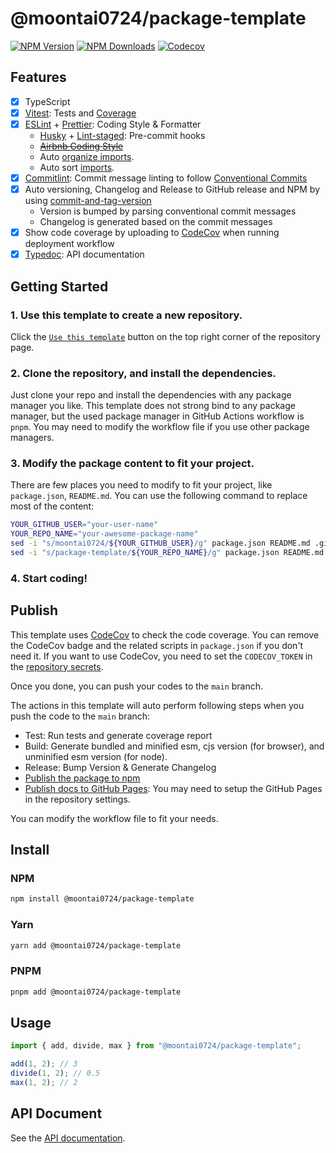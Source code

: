 # @moontai0724/package-template

[![NPM Version](https://img.shields.io/npm/v/@moontai0724/package-template)](https://www.npmjs.com/package/@moontai0724/package-template)
[![NPM Downloads](https://img.shields.io/npm/d18m/@moontai0724/package-template)](https://www.npmjs.com/package/@moontai0724/package-template)
[![Codecov](https://codecov.io/gh/moontai0724/package-template/graph/badge.svg)](https://codecov.io/gh/moontai0724/package-template)

## Features

- [x] TypeScript
- [x] [Vitest](https://github.com/vitest-dev/vitest): Tests and [Coverage](https://github.com/vitest-dev/vitest/tree/main/packages/coverage-v8)
- [x] [ESLint](https://eslint.org) + [Prettier](https://prettier.io): Coding Style & Formatter
  - [Husky](https://github.com/typicode/husky) + [Lint-staged](https://github.com/okonet/lint-staged): Pre-commit hooks
  - ~~[Airbnb Coding Style](https://github.com/airbnb/javascript)~~
  - Auto [organize imports](https://github.com/un-js/eslint-plugin-import-x).
  - Auto sort [imports](https://github.com/lydell/eslint-plugin-simple-import-sort).
- [x] [Commitlint](https://github.com/conventional-changelog/commitlint): Commit message linting to follow [Conventional Commits](https://www.conventionalcommits.org)
- [x] Auto versioning, Changelog and Release to GitHub release and NPM by using [commit-and-tag-version](https://github.com/absolute-version/commit-and-tag-version)
  - Version is bumped by parsing conventional commit messages
  - Changelog is generated based on the commit messages
- [x] Show code coverage by uploading to [CodeCov](https://codecov.io) when running deployment workflow
- [x] [Typedoc](https://github.com/TypeStrong/typedoc): API documentation

## Getting Started

### 1. Use this template to create a new repository.

Click the [`Use this template`](https://github.com/new?template_name=package-template&template_owner=moontai0724) button on the top right corner of the repository page.

### 2. Clone the repository, and install the dependencies.

Just clone your repo and install the dependencies with any package manager you like. This template does not strong bind to any package manager, but the used package manager in GitHub Actions workflow is `pnpm`. You may need to modify the workflow file if you use other package managers.

### 3. Modify the package content to fit your project.

There are few places you need to modify to fit your project, like `package.json`, `README.md`. You can use the following command to replace most of the content:

```bash
YOUR_GITHUB_USER="your-user-name"
YOUR_REPO_NAME="your-awesome-package-name"
sed -i "s/moontai0724/${YOUR_GITHUB_USER}/g" package.json README.md .github/workflows/*
sed -i "s/package-template/${YOUR_REPO_NAME}/g" package.json README.md .github/workflows/*
```

### 4. Start coding!

## Publish

This template uses [CodeCov](https://docs.codecov.com/docs/quick-start) to check the code coverage. You can remove the CodeCov badge and the related scripts in `package.json` if you don't need it.
If you want to use CodeCov, you need to set the `CODECOV_TOKEN` in the [repository secrets](https://github.com/moontai0724/package-template/settings/secrets/actions).

Once you done, you can push your codes to the `main` branch.

The actions in this template will auto perform following steps when you push the code to the `main` branch:

- Test: Run tests and generate coverage report
- Build: Generate bundled and minified esm, cjs version (for browser), and unminified esm version (for node).
- Release: Bump Version & Generate Changelog
- [Publish the package to npm](https://www.npmjs.com/package/@moontai0724/package-template/)
- [Publish docs to GitHub Pages](https://moontai0724.github.io/package-template/): You may need to setup the GitHub Pages in the repository settings.

You can modify the workflow file to fit your needs.

## Install

### NPM

```bash
npm install @moontai0724/package-template
```

### Yarn

```bash
yarn add @moontai0724/package-template
```

### PNPM

```bash
pnpm add @moontai0724/package-template
```

## Usage

```typescript
import { add, divide, max } from "@moontai0724/package-template";

add(1, 2); // 3
divide(1, 2); // 0.5
max(1, 2); // 2
```

## API Document

See the [API documentation](https://moontai0724.github.io/package-template/).
